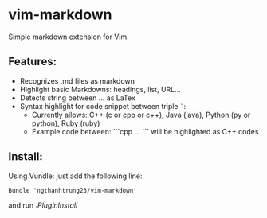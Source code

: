 vim-markdown
============

Simple markdown extension for Vim.

## Features:

* Recognizes .md files as markdown
* Highlight basic Markdowns: headings, list, URL...
* Detects string between $...$ as LaTex
* Syntax highlight for code snippet between triple `` ` ``:
    * Currently allows: C++ (c or cpp or c++), Java (java), Python (py or python), Ruby (ruby)
    * Example code between: \`\`\`cpp ... \`\`\` will be highlighted as C++ codes

## Install:

Using Vundle: just add the following line:

```
Bundle 'ngthanhtrung23/vim-markdown'
```

and run _:PluginInstall_
